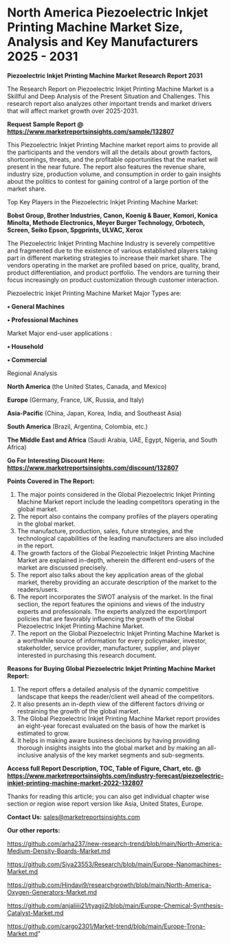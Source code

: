 # North America Piezoelectric Inkjet Printing Machine Market Size, Analysis and Key Manufacturers 2025 - 2031

<strong>Piezoelectric Inkjet Printing Machine Market Research Report 2031</strong>

The Research Report on Piezoelectric Inkjet Printing Machine Market is a Skillful and Deep Analysis of the Present Situation and Challenges. This research report also analyzes other important trends and market drivers that will affect market growth over 2025-2031.

<strong>Request Sample Report @ <a href=https://www.marketreportsinsights.com/sample/132807>https://www.marketreportsinsights.com/sample/132807</a></strong>

This Piezoelectric Inkjet Printing Machine market report aims to provide all the participants and the vendors will all the details about growth factors, shortcomings, threats, and the profitable opportunities that the market will present in the near future. The report also features the revenue share, industry size, production volume, and consumption in order to gain insights about the politics to contest for gaining control of a large portion of the market share.

Top Key Players in the Piezoelectric Inkjet Printing Machine Market:

<strong>Bobst Group, Brother Industries, Canon, Koenig & Bauer, Komori, Konica Minolta, Methode Electronics, Meyer Burger Technology, Orbotech, Screen, Seiko Epson, Spgprints, ULVAC, Xerox</strong>

The Piezoelectric Inkjet Printing Machine Industry is severely competitive and fragmented due to the existence of various established players taking part in different marketing strategies to increase their market share. The vendors operating in the market are profiled based on price, quality, brand, product differentiation, and product portfolio. The vendors are turning their focus increasingly on product customization through customer interaction.

Piezoelectric Inkjet Printing Machine Market Major Types are:

<strong>• General Machines

• Professional Machines</strong>

Market Major end-user applications :

<strong>• Household

• Commercial</strong>

Regional Analysis

</u><strong><b>North America</b></strong> (the United States, Canada, and Mexico)

<strong><b>Europe </b></strong>(Germany, France, UK, Russia, and Italy)

<strong><b>Asia-Pacific</b></strong> (China, Japan, Korea, India, and Southeast Asia)

<strong><b>South America</b></strong> (Brazil, Argentina, Colombia, etc.)

<strong><b>The Middle East and Africa</b></strong> (Saudi Arabia, UAE, Egypt, Nigeria, and South Africa)

<strong>Go For Interesting Discount Here: <a href=https://www.marketreportsinsights.com/discount/132807>https://www.marketreportsinsights.com/discount/132807</a></strong>

<strong>Points Covered in The Report:</strong>
<ol>
  <li>The major points considered in the Global Piezoelectric Inkjet Printing Machine Market report include the leading competitors operating in the global market.</li>
  <li>The report also contains the company profiles of the players operating in the global market.</li>
  <li>The manufacture, production, sales, future strategies, and the technological capabilities of the leading manufacturers are also included in the report.</li>
  <li>The growth factors of the Global Piezoelectric Inkjet Printing Machine Market are explained in-depth, wherein the different end-users of the market are discussed precisely.</li>
  <li>The report also talks about the key application areas of the global market, thereby providing an accurate description of the market to the readers/users.</li>
  <li>The report incorporates the SWOT analysis of the market. In the final section, the report features the opinions and views of the industry experts and professionals. The experts analyzed the export/import policies that are favorably influencing the growth of the Global Piezoelectric Inkjet Printing Machine Market.</li>
  <li>The report on the Global Piezoelectric Inkjet Printing Machine Market is a worthwhile source of information for every policymaker, investor, stakeholder, service provider, manufacturer, supplier, and player interested in purchasing this research document.</li>
</ol>
<strong>Reasons for Buying Global Piezoelectric Inkjet Printing Machine Market Report:</strong>

<ol>
  <li>The report offers a detailed analysis of the dynamic competitive landscape that keeps the reader/client well ahead of the competitors.</li>
  <li>It also presents an in-depth view of the different factors driving or restraining the growth of the global market.</li>
  <li>The Global Piezoelectric Inkjet Printing Machine Market report provides an eight-year forecast evaluated on the basis of how the market is estimated to grow.</li>
  <li>It helps in making aware business decisions by having providing thorough insights insights into the global market and by making an all-inclusive analysis of the key market segments and sub-segments.</li>
</ol>
<strong>Access full Report Description, TOC, Table of Figure, Chart, etc. @ <a href=https://www.marketreportsinsights.com/industry-forecast/piezoelectric-inkjet-printing-machine-market-2022-132807>https://www.marketreportsinsights.com/industry-forecast/piezoelectric-inkjet-printing-machine-market-2022-132807</a></strong>


Thanks for reading this article; you can also get individual chapter wise section or region wise report version like Asia, United States, Europe.

<strong>Contact Us:</strong>
sales@marketreportsinsights.com

<strong>Our other reports:</strong>

<a href=https://github.com/arha237/new-research-trend/blob/main/North-America-Medium-Density-Boards-Market.md>https://github.com/arha237/new-research-trend/blob/main/North-America-Medium-Density-Boards-Market.md</a>

<a href=https://github.com/Siya23553/Research/blob/main/Europe-Nanomachines-Market.md>https://github.com/Siya23553/Research/blob/main/Europe-Nanomachines-Market.md</a>

<a href=https://github.com/Hindavi9/researchgrowth/blob/main/North-America-Oxygen-Generators-Market.md>https://github.com/Hindavi9/researchgrowth/blob/main/North-America-Oxygen-Generators-Market.md</a>

<a href=https://github.com/anjaliiii21/tyagii2/blob/main/Europe-Chemical-Synthesis-Catalyst-Market.md>https://github.com/anjaliiii21/tyagii2/blob/main/Europe-Chemical-Synthesis-Catalyst-Market.md</a>

<a href=https://github.com/cargo2301/Market-trend/blob/main/Europe-Trona-Market.md>https://github.com/cargo2301/Market-trend/blob/main/Europe-Trona-Market.md</a>"
